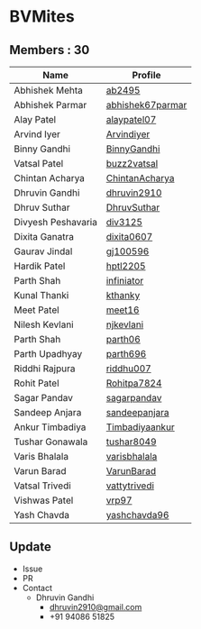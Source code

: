 BVMites
=======


Members : 30
------------


| Name                | Profile                                                   |
| ------------------- | --------------------------------------------------------- |
| Abhishek Mehta      | [ab2495](https://github.com/ab2495)                       |
| Abhishek Parmar     | [abhishek67parmar](https://github.com/abhishek67parmar)   |
| Alay Patel          | [alaypatel07](https://github.com/alaypatel07)             |
| Arvind Iyer         | [Arvindiyer](https://github.com/arvindiyer)               |
| Binny Gandhi        | [BinnyGandhi](https://github.com/BinnyGandhi)             |
| Vatsal Patel        | [buzz2vatsal](https://github.com/buzz2vatsal)             |
| Chintan Acharya     | [ChintanAcharya](https://github.com/ChintanAcharya)       |
| Dhruvin Gandhi      | [dhruvin2910](https://github.com/dhruvin2910)             |
| Dhruv Suthar        | [DhruvSuthar](https://github.com/DhruvSuthar)             |
| Divyesh Peshavaria  | [div3125](https://github.com/div3125)                     |
| Dixita Ganatra      | [dixita0607](https://github.com/dixita0607)               |
| Gaurav Jindal       | [gj100596](https://github.com/gj100596)                   |
| Hardik Patel        | [hptl2205](https://github.com/hptl2205)                   |
| Parth Shah          | [infiniator](https://github.com/infiniator)               |
| Kunal Thanki        | [kthanky](https://github.com/kthanky)                     |
| Meet Patel          | [meet16](https://github.com/meet16)                       |
| Nilesh Kevlani      | [njkevlani](https://github.com/njkevlani)                 |
| Parth Shah          | [parth06](https://github.com/parth06)                     |
| Parth Upadhyay      | [parth696](https://github.com/parth696)                   |
| Riddhi Rajpura      | [riddhu007](https://github.com/riddhu007)                 |
| Rohit Patel         | [Rohitpa7824](https://github.com/Rohitpa7824)             |
| Sagar Pandav        | [sagarpandav](https://github.com/sagarpandav)             |
| Sandeep Anjara      | [sandeepanjara](https://github.com/sandeepanjara)         |
| Ankur Timbadiya     | [Timbadiyaankur](https://github.com/Timbadiyaankur)       |
| Tushar Gonawala     | [tushar8049](https://github.com/tushar8049)               |
| Varis Bhalala       | [varisbhalala](https://github.com/varisbhalala)           |
| Varun Barad         | [VarunBarad](https://github.com/VarunBarad)               |
| Vatsal Trivedi      | [vattytrivedi](https://github.com/vattytrivedi)           |
| Vishwas Patel       | [vrp97](https://github.com/vrp97)                         |
| Yash Chavda         | [yashchavda96](https://github.com/yashchavda96)           |


Update
------

- Issue
- PR
- Contact
  - Dhruvin Gandhi
    - dhruvin2910@gmail.com
    - +91 94086 51825